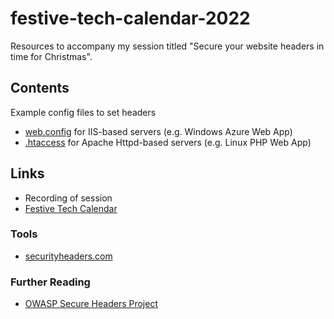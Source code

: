 # festive-tech-calendar-2022
Resources to accompany my session titled "Secure your website headers in time for Christmas".

## Contents
Example config files to set headers
* [web.config](./web.config) for IIS-based servers (e.g. Windows Azure Web App)
* [.htaccess](./.htaccess) for Apache Httpd-based servers (e.g. Linux PHP Web App)

## Links
* Recording of session
* [Festive Tech Calendar](https://festivetechcalendar.com/)
### Tools
* [securityheaders.com](https://securityheaders.com)

### Further Reading
* [OWASP Secure Headers Project](https://owasp.org/www-project-secure-headers/)
